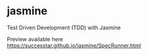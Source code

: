 # jasmine

Test Driven Development (TDD) with Jasmine

Preview available here https://successtar.github.io/jasmine/SpecRunner.html
